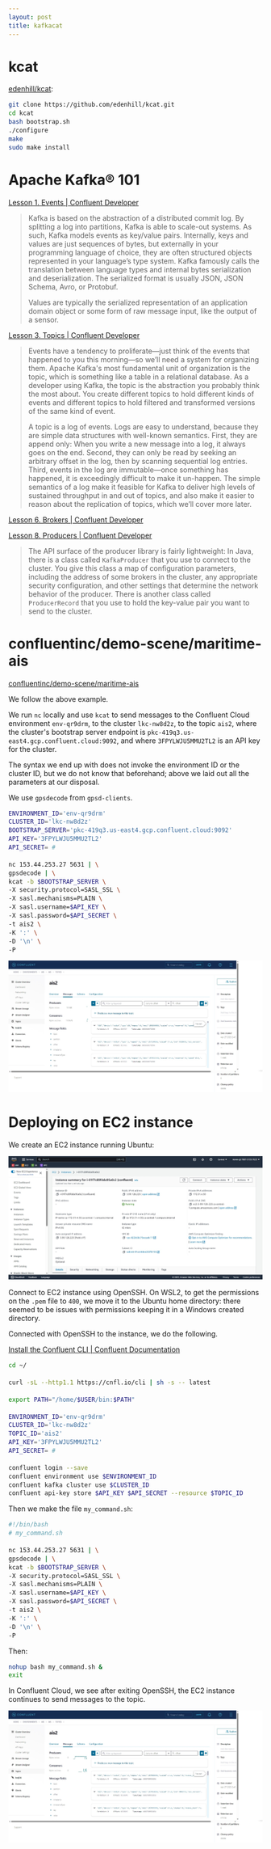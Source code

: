 ```yaml
---
layout: post
title: kafkacat
---
```


# kcat

[edenhill/kcat](https://github.com/edenhill/kcat):

```bash
git clone https://github.com/edenhill/kcat.git
cd kcat
bash bootstrap.sh
./configure
make
sudo make install
```

# Apache Kafka® 101

[Lesson 1. Events \| Confluent Developer](https://developer.confluent.io/learn-kafka/)

> Kafka is based on the abstraction of a distributed commit log. By splitting a log into partitions, Kafka is able to scale-out systems. As such, Kafka models events as key/value pairs. Internally, keys and values are just sequences of bytes, but externally in your programming language of choice, they are often structured objects represented in your language’s type system. Kafka famously calls the translation between language types and internal bytes serialization and deserialization. The serialized format is usually JSON, JSON Schema, Avro, or Protobuf.
>
> Values are typically the serialized representation of an application domain object or some form of raw message input, like the output of a sensor.

[Lesson 3. Topics \| Confluent Developer](https://developer.confluent.io/learn-kafka/apache-kafka/topics/)

> Events have a tendency to proliferate—just think of the events that happened to you this morning—so we’ll need a system for organizing them. Apache Kafka's most fundamental unit of organization is the topic, which is something like a table in a relational database. As a developer using Kafka, the topic is the abstraction you probably think the most about. You create different topics to hold different kinds of events and different topics to hold filtered and transformed versions of the same kind of event.
>
> A topic is a log of events. Logs are easy to understand, because they are simple data structures with well-known semantics. First, they are append only: When you write a new message into a log, it always goes on the end. Second, they can only be read by seeking an arbitrary offset in the log, then by scanning sequential log entries. Third, events in the log are immutable—once something has happened, it is exceedingly difficult to make it un-happen. The simple semantics of a log make it feasible for Kafka to deliver high levels of sustained throughput in and out of topics, and also make it easier to reason about the replication of topics, which we’ll cover more later.

[Lesson 6. Brokers \| Confluent Developer](https://developer.confluent.io/learn-kafka/apache-kafka/brokers/)

[Lesson 8. Producers \| Confluent Developer](https://developer.confluent.io/learn-kafka/apache-kafka/producers/)

> The API surface of the producer library is fairly lightweight: In Java, there is a class called `KafkaProducer` that you use to connect to the cluster. You give this class a map of configuration parameters, including the address of some brokers in the cluster, any appropriate security configuration, and other settings that determine the network behavior of the producer. There is another class called `ProducerRecord` that you use to hold the key-value pair you want to send to the cluster.

# confluentinc/demo-scene/maritime-ais

[confluentinc/demo-scene/maritime-ais](https://github.com/confluentinc/demo-scene/tree/master/maritime-ais)

We follow the above example.

We run `nc` locally and use `kcat` to send messages to the Confluent Cloud environment
`env-qr9drm`, to the cluster `lkc-nw8d2z`, to the topic `ais2`, 
where the cluster's bootstrap server endpoint is `pkc-419q3.us-east4.gcp.confluent.cloud:9092`, and
where `3FPYLWJU5MMU2TL2` is an API key for the cluster.

The syntax we end up with does not invoke the environment ID or the cluster ID, but we do not
know that beforehand; above we laid out all the parameters at our disposal.

We use `gpsdecode` from `gpsd-clients`.

```bash
ENVIRONMENT_ID='env-qr9drm'
CLUSTER_ID='lkc-nw8d2z'
BOOTSTRAP_SERVER='pkc-419q3.us-east4.gcp.confluent.cloud:9092'
API_KEY='3FPYLWJU5MMU2TL2'
API_SECRET= #

nc 153.44.253.27 5631 | \
gpsdecode | \
kcat -b $BOOTSTRAP_SERVER \
-X security.protocol=SASL_SSL \
-X sasl.mechanisms=PLAIN \
-X sasl.username=$API_KEY \
-X sasl.password=$API_SECRET \
-t ais2 \
-K ':' \
-D '\n' \
-P
```

![kcat](/images/Confluent/ais2_kcat.jpeg)

# Deploying on EC2 instance

We create an EC2 instance running Ubuntu:

![EC2 instance running Ubuntu](/images/Confluent/aws_ec2_instance.jpeg)

Connect to EC2 instance using OpenSSH. On WSL2, to get the permissions on the `.pem` file to `400`,
we move it to the Ubuntu home directory: there seemed to be issues with permissions keeping it in a Windows created directory.

Connected with OpenSSH to the instance, we do the following.

[Install the Confluent CLI \| Confluent Documentation](https://docs.confluent.io/confluent-cli/current/install.html)

```bash
cd ~/

curl -sL --http1.1 https://cnfl.io/cli | sh -s -- latest

export PATH="/home/$USER/bin:$PATH"

ENVIRONMENT_ID='env-qr9drm'
CLUSTER_ID='lkc-nw8d2z'
TOPIC_ID='ais2'
API_KEY='3FPYLWJU5MMU2TL2'
API_SECRET= #

confluent login --save
confluent environment use $ENVIRONMENT_ID
confluent kafka cluster use $CLUSTER_ID
confluent api-key store $API_KEY $API_SECRET --resource $TOPIC_ID
```

Then we make the file `my_command.sh`:

```bash
#!/bin/bash
# my_command.sh

nc 153.44.253.27 5631 | \
gpsdecode | \
kcat -b $BOOTSTRAP_SERVER \
-X security.protocol=SASL_SSL \
-X sasl.mechanisms=PLAIN \
-X sasl.username=$API_KEY \
-X sasl.password=$API_SECRET \
-t ais2 \
-K ':' \
-D '\n' \
-P
```

Then:

```bash
nohup bash my_command.sh &
exit
```

In Confluent Cloud, we see after exiting OpenSSH, the EC2 instance continues to send messages to the topic.

![EC2 instance sending messages to Confluent Cloud](/images/Confluent/aws_nohup.jpeg)